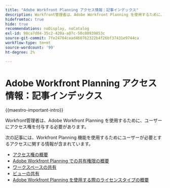 ```yaml
---
title: "Adobe Workfront Planning アクセス情報：記事インデックス"
description: Workfront管理者は、Adobe Workfront Planning を使用するために、ユーザーにアクセス権を付与する必要があります。 次の記事には、Workfront Planning を使用する際に必要となるアクセスに関する情報が含まれています。
hidefromtoc: true
hide: true
recommendations: noDisplay, noCatalog
exl-id: 98ca7d04-35c2-420a-a87c-50c00939853c
source-git-commit: 7fe24704cead460762322b4f26bf37431e9744ca
workflow-type: tm+mt
source-wordcount: '99'
ht-degree: 2%

---
```


# Adobe Workfront Planning アクセス情報：記事インデックス

{{maestro-important-intro}}

Workfront管理者は、Adobe Workfront Planning を使用するために、ユーザーにアクセス権を付与する必要があります。

次の記事には、Workfront Planning 機能を使用するためにユーザーが必要とするアクセスに関する情報が含まれています。

* [アクセス権の概要](../access/access-overview.md)
* [Adobe Workfront Planning での共有権限の概要](/help/quicksilver/maestro/access/sharing-permissions-overview.md)
* [ワークスペースの共有](/help/quicksilver/maestro/access/share-workspaces.md)
* [ビューの共有](/help/quicksilver/maestro/access/share-views.md)
* [Adobe Workfront Planning を使用する際のライセンスタイプの概要](/help/quicksilver/maestro/access/license-type-overview.md)


